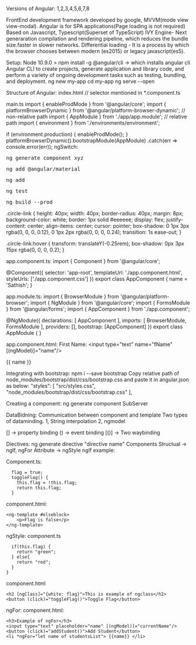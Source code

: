 Versions of Angular: 1,2,3,4,5,6,7,8

FrontEnd development framework developed by google, MVVM(mode view view-modal).
Angular is for SPA applications(Page loading is not required)
Based on Javascript, Typescript(Superset of TypeScript)
IVY Engine- Next generaration compilation and rendering pipeline, which reduces the bundle size.faster in slower networks.
Differential loading - It is a process by which the browser chooses between modern (es2015) or legacy javascript(es5).

Setup: Node 10.9.0 > 
npm install -g @angular/cli -> which installs angular cli
Angular CLI to create projects, generate application and library code, and perform a variety of ongoing development 
tasks such as testing, bundling, and deployment.
ng new my-app
cd my-app
ng serve --open

Structure of Angular:
index.html 
 <app-root></app-root> // selector mentioned in *.component.ts
 
main.ts
import { enableProdMode } from '@angular/core';
import { platformBrowserDynamic } from '@angular/platform-browser-dynamic'; // non-relative path
import { AppModule } from './app/app.module'; // relative path
import { environment } from './environments/environment';

if (environment.production) {
  enableProdMode();
}
platformBrowserDynamic().bootstrapModule(AppModule)
  .catch(err => console.error(err));
ngSwitch:
  <div class="terminal" [ngSwitch]="selection.value">
      <pre *ngSwitchDefault>ng generate component xyz</pre>
      <pre *ngSwitchCase="'material'">ng add @angular/material</pre>
      <pre *ngSwitchCase="'dependency'">ng add _____</pre>
      <pre *ngSwitchCase="'test'">ng test</pre>
      <pre *ngSwitchCase="'build'">ng build --prod</pre>
  </div>
  
  
  .circle-link {
    height: 40px;
    width: 40px;
    border-radius: 40px;
    margin: 8px;
    background-color: white;
    border: 1px solid #eeeeee;
    display: flex;
    justify-content: center;
    align-items: center;
    cursor: pointer;
    box-shadow: 0 1px 3px rgba(0, 0, 0, 0.12), 0 1px 2px rgba(0, 0, 0, 0.24);
    transition: 1s ease-out;
  }

  .circle-link:hover {
    transform: translateY(-0.25rem);
    box-shadow: 0px 3px 15px rgba(0, 0, 0, 0.2);
  }

app.component.ts:
import { Component } from '@angular/core';

@Component({
  selector: 'app-root',
  templateUrl: './app.component.html',
  styleUrls: ['./app.component.css']
})
export class AppComponent {
  name = 'Sathish';
}

app.module.ts:
import { BrowserModule } from '@angular/platform-browser';
import { NgModule } from '@angular/core';
import { FormsModule } from '@angular/forms';
import { AppComponent } from './app.component';

@NgModule({
  declarations: [
    AppComponent
  ],
  imports: [
    BrowserModule,
    FormsModule
  ],
  providers: [],
  bootstrap: [AppComponent]
})
export class AppModule { }

app.component.html:
<label for="fName">First Name: </label>
<input type="text" name="fName" [(ngModel)]="name"/>
<p>{{ name }}</p>

Integrating with bootstrap:
 npm i --save bootstrap
Copy relative path of node_modules/bootstrap/dist/css/bootstrap.css and paste it in angular.json as below:
            "styles": [
              "src/styles.css",
              "node_modules/bootstrap/dist/css/bootstrap.css"
            ],


Creating a component:
ng generate component SubServer

DataBidning: Communication between component and template
Two types of dataminding.
1, String interpolation
2, ngmodel

[] -> property binding
() -> event binding
[()] -> Two waybinding

Diectives:
ng generate directive "directive name"
Components
Structual -> ngIf, ngFor
Attribute -> ngStyle
ngIf example:

Component.ts:
```
  flag = true;
  toggleFlag() {
    this.flag = !this.flag;
    return this.flag;
  }
```
component.html:
```<p *ngIf="flag; else elseblock">Flag is true</p>
<ng-template #elseblock>
    <p>Flag is false</p>
</ng-template>
```
ngStyle:
component.ts
  ```getColor() {
    if(this.flag) {
      return "green";
    } else{
      return "red";
    }
  }
```

component.html
```<h1 [ngStyle]="{color: getColor()}">Below is the example of ngif, which internally serves ngstyle</h1>
<h2 [ngClass]="{white: flag}">This is example of ngclass</h2>
<button (click)="toggleFlag()">Toggle Flag</button> 
```
ngFor:
component.html:
```
<h3>Example of ngFor</h3>
<input type="text" placeholder="name" [(ngModel)]="currentName"/>
<button (click)="addStudent()">Add Student</button>
<li *ngFor="let name of studentsList"> {{name}} </li> 
```
